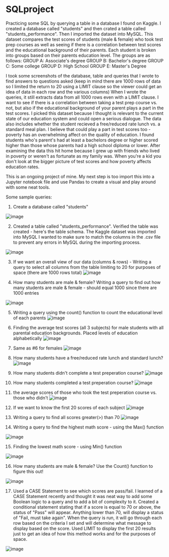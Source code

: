 # SQLproject
Practicing some SQL by querying a table in a database I found on Kaggle. 
I created a database called "students" and then crated a table called "students_performance". Then I imported the dataset into MySQL. This dataset compares the test scores of students (male & female) who took test prep courses as well as seeing if there is a correlation between test scores and the educational background of their parents. Each student is broken into groups based on their parents education level.
The groups are as follows:
GROUP A: Associate's degree
GROUP B: Bachelor's degree
GROUP C: Some college
GROUP D: High School
GROUP E: Master's Degree

I took some screenshots of the database, table and queries that I wrote to find answers to questions asked (keep in mind there are 1000 rows of data so I limited the return to 20 using a LIMIT clause so the viewer could get an idea of data in each row and the various columns) When I wrote the queries, it still extracts data from all 1000 rows even with a LIMIT clause. I want to see if there is a correlation between taking a test prep course vs. not, but also if the educational background of your parent plays a part in the test scores. I picked this dataset because I thought is relevant to the current state of our education system and could open a serious dialogue. The data also includes whether the student recieved a free/reduced rate lunch vs. a standard meal plan. I believe that could play a part in test scores too - poverty has an overwhelming affect on the quality of education. I found students who's parent's had at least a bachelors degree or higher scored higher than those whose parents had a high school diploma or lower. After examining the data this hit home because I grew up with friends who lived in poverty or weren't as fortunate as my family was. When you're a kid you don't look at the bigger picture of test scores and how poverty affects education rates. 

This is an ongoing project of mine. My next step is too import this into a Jupyter notebook file and use Pandas to create a visual and play around with some neat tools.

Some sample queries: 

1. Create a database called "students" 

![image](https://user-images.githubusercontent.com/75811937/110142546-47582680-7da4-11eb-85ee-3579d6d48013.png)

2. Created a table called "students_performance". Verified the table was created - here's the table schema. The Kaggle dataset was imported into MySQL I wanted to make sure to match the columns in the .csv file to prevent any errors in MySQL during the importing process.

![image](https://user-images.githubusercontent.com/75811937/110142398-1f68c300-7da4-11eb-88ae-78841d3b457c.png)

3. If we want an overall view of our data (columns & rows) - Writing a query to select all columns from the table limiting to 20 for purposes of space (there are 1000 rows total)
![image](https://user-images.githubusercontent.com/75811937/110142911-a9b12700-7da4-11eb-9a15-05cd01eb507a.png)

4. How many students are male & female? Writing a query to find out how many students are male & female - should equal 1000 since there are 1000 entries

![image](https://user-images.githubusercontent.com/75811937/110144329-37d9dd00-7da6-11eb-9e6e-a431edcc6e26.png)

5. Writing a query using the count() function to count the educational level of each parents
![image](https://user-images.githubusercontent.com/75811937/110146195-47f2bc00-7da8-11eb-8446-b8c5978e5bc4.png)

6. Finding the average test scores (all 3 subjects) for male students with all parental education backgrounds. Placed levels of education alphabetically
![image](https://user-images.githubusercontent.com/75811937/110148426-cb151180-7daa-11eb-8b8d-0602632f3f6a.png)

7. Same as #6 for females
![image](https://user-images.githubusercontent.com/75811937/110148713-29da8b00-7dab-11eb-9f3a-26baf0241799.png)

8. How many students have a free/reduced rate lunch and standard lunch?
![image](https://user-images.githubusercontent.com/75811937/110149856-88eccf80-7dac-11eb-8f5c-6b24497c340a.png)

9. How many students didn't complete a test preperation course?
![image](https://user-images.githubusercontent.com/75811937/110150797-a9695980-7dad-11eb-9ba1-c839cc4bc007.png)

10. How many students completed a test preperation course?
![image](https://user-images.githubusercontent.com/75811937/110150977-e3d2f680-7dad-11eb-8c54-313a86c7edff.png)

11. the average scores of those who took the test preperation course vs. those who didn't
![image](https://user-images.githubusercontent.com/75811937/110151844-f437a100-7dae-11eb-9c45-22a9ff5f2af4.png)

12. If we want to know the first 20 scores of each subject
![image](https://user-images.githubusercontent.com/75811937/110152412-b38c5780-7daf-11eb-8608-e2de394a90cf.png)

13. Writing a query to find all scores greater(>) than 70
![image](https://user-images.githubusercontent.com/75811937/110152887-4dec9b00-7db0-11eb-9df9-97ebbead0c08.png)

14. Writing a query to find the highest math score - using the Max() function

![image](https://user-images.githubusercontent.com/75811937/110153370-f6026400-7db0-11eb-8fed-c6526f3ed7b4.png)

15. Finding the lowest math score - using Min() function

![image](https://user-images.githubusercontent.com/75811937/110153470-1500f600-7db1-11eb-93f0-6ac745d33223.png)

16. How many students are male & female? Use the Count() function to figure this out! 

![image](https://user-images.githubusercontent.com/75811937/110153893-9c4e6980-7db1-11eb-842f-3fecf75138c6.png)
 
 17. Used a CASE Statement to see which scores are pass/fail. I learned of a CASE Statement recently and thought it was neat way to add some Boolean logic to a query and to add a bit of complexity to it. Created a conditional statement stating that if a score is equal to 70 or above, the status of "Pass" will appear. Anything lower than 70, will display a status of "Fail, must take again". When the query is run, it will go through each row based on the criteria I set and will determine what message to display based on the score. Used LIMIT to display the first 20 results just to get an idea of how this method works and for the purposes of space.

![image](https://user-images.githubusercontent.com/75811937/110509160-ccf31380-80cf-11eb-8e7b-08d56a1457f0.png)





